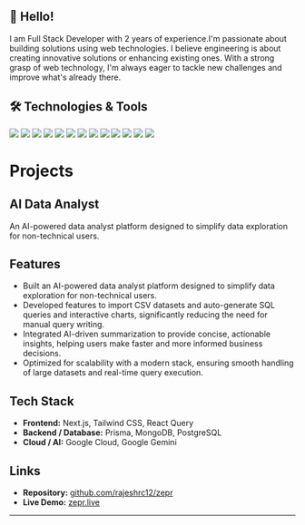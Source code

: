 ## 👋 Hello! 
I am Full Stack Developer with 2 years of experience.I'm passionate about building solutions using web technologies. I believe engineering is about creating innovative solutions or enhancing existing ones. With a strong grasp of web technology, I'm always eager to tackle new challenges and improve what's already there.


## 🛠️ Technologies & Tools
![](https://img.shields.io/badge/Code-JavaScript-informational?style=flat&color=informational&logo=javascript)
![](https://img.shields.io/badge/Code-React-informational?style=flat&color=informational&logo=react)
![](https://img.shields.io/badge/Code-TypeScript-informational?style=flat&color=informational)
![](https://img.shields.io/badge/Code-EcmaScript-informational?style=flat&color=informational)
![](https://img.shields.io/badge/Code-Node-informational?style=flat&color=informational&logo=node.js)
![](https://img.shields.io/badge/Code-Tailwind-informational?style=flat&color=informational&logo=tailwindcss)
![](https://img.shields.io/badge/Code-Redux-informational?style=flat&color=informational&logo=redux)
![](https://img.shields.io/badge/Code-Zustand-informational?style=flat&color=informational)
![](https://img.shields.io/badge/Code-AWS-informational?style=flat&color=informational&logo=amazon-aws)
![](https://img.shields.io/badge/Code-Socket.io-informational?style=flat&color=informational&logo=socket.io)
![](https://img.shields.io/badge/Code-Next.js-informational?style=flat&color=informational&logo=next.js)
![](https://img.shields.io/badge/Code-Express-informational?style=flat&color=informational&logo=express)
![](https://img.shields.io/badge/Code-Stripe-informational?style=flat&color=informational&logo=stripe)

# Projects

## AI Data Analyst
An AI-powered data analyst platform designed to simplify data exploration for non-technical users.

## Features
- Built an AI-powered data analyst platform designed to simplify data exploration for non-technical users.
- Developed features to import CSV datasets and auto-generate SQL queries and interactive charts, significantly reducing the need for manual query writing.
- Integrated AI-driven summarization to provide concise, actionable insights, helping users make faster and more informed business decisions.
- Optimized for scalability with a modern stack, ensuring smooth handling of large datasets and real-time query execution.

## Tech Stack
- **Frontend:** Next.js, Tailwind CSS, React Query  
- **Backend / Database:** Prisma, MongoDB, PostgreSQL  
- **Cloud / AI:** Google Cloud, Google Gemini

## Links
- **Repository:** [github.com/rajeshrc12/zepr](https://github.com/rajeshrc12/zepr)  
- **Live Demo:** [zepr.live](https://zepr.live)

---
 
